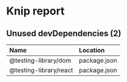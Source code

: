 # Knip report

## Unused devDependencies (2)

| Name                   | Location     |
|:-----------------------|:-------------|
| @testing-library/dom   | package.json |
| @testing-library/react | package.json |

